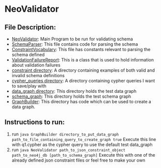 # NeoValidator 
## File Description:
-  [NeoValidator](https://github.com/ajo8571/NeoValidator/blob/main/Validator/app/src/main/java/validator/NeoValidator.java): Main Program to be run for validating schema 
- [SchemaParser](https://github.com/ajo8571/NeoValidator/blob/main/Validator/app/src/main/java/validator/SchemaParser.java): This file contains code for parsing the schema 
- [ConstraintVocabulary](https://github.com/ajo8571/NeoValidator/blob/main/Validator/app/src/main/java/validator/ConstraintVocabulary.java): This file has constants relevant to parsing the schema defined
- [ValidationFailureReport](https://github.com/ajo8571/NeoValidator/blob/main/Validator/app/src/main/java/validator/ValidationFailureReport.java): This is a class that is used to hold information about validation failures 
- [constraint directory](https://github.com/ajo8571/NeoValidator/tree/main/Validator/app/src/main/resources/constraints): A directory containing examples of both valid and invalid schema definitions 
- [cypher_queries directory](https://github.com/ajo8571/NeoValidator/tree/main/Validator/app/src/main/resources/cypher_queries): A directory containing cypher queries I want to save/play with
- [data_graph directory](https://github.com/ajo8571/NeoValidator/tree/main/Validator/app/src/main/resources/data_graph): This directory holds the test data graph 
- [schema_graph](https://github.com/ajo8571/NeoValidator/tree/main/Validator/app/src/main/resources/data_graph): This directory holds the test schema graph
- [GraphBuilder](https://github.com/ajo8571/NeoValidator/blob/main/Validator/app/src/main/java/helpers/GraphBuilder.java): This directory has code which can be used to create a data graph.

## Instructions to run:
1. run `java GraphBuilder directory_to_put_data_graph path_to_file_containing_query_to_create_graph true` Execute this line with q1.cypher as the cypher query to use the default test data_graph
2. run `java NeoValidator path_to_json_constraint_object path_to_neo4j_db [path_to_schema_graph]` Execute this with one of the already defined json constraint files or feel free to make your own
